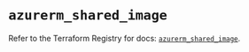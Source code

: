 # `azurerm_shared_image`

Refer to the Terraform Registry for docs: [`azurerm_shared_image`](https://registry.terraform.io/providers/hashicorp/azurerm/2.99.0/docs/resources/shared_image).
